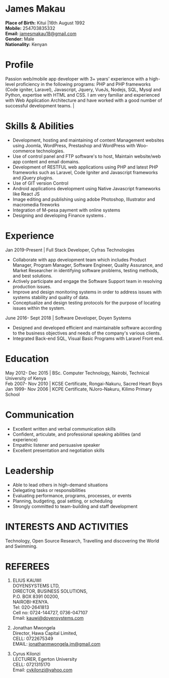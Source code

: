 # James Makau

**Place of Birth:** Kitui |16th August 1992 <br>
**Mobile:** 254703835332 <br>
**Email:** [jamesmakau18@gmail.com](mailto:jamesmakau18@gmail.com)<br>
**Gender:** Male<br>
**Nationality:** Kenyan <br>


# Profile

Passion web/mobile app developer with 3+ years&#39; experience with a high-level proficiency in the following programs: PHP and PHP frameworks (Code igniter, Laravel), Javascript, Jquery, VueJs, Nodejs, SQL, Mysql and Python, expertise with HTML and CSS. I am very familiar and experienced with Web Application Architecture and have worked with a good number of successful development teams. |


# Skills &amp; Abilities


- Development, hosting and maintaining of content Management websites using Joomla, WordPress, Prestashop and WordPress with Woo-commerce technologies.
- Use of control panel and FTP software&#39;s to host, Maintain website/web app content and email domains.
- Development of RESTFUL web applications using PHP and latest PHP frameworks such as Laravel, Code Igniter and Javascript frameworks and jQuery plugins.
- Use of GIT version Control
- Android applications development using Native Javascript frameworks like React JS
- Image editing and publishing using adobe Photoshop, Illustrator and macromedia fireworks
- Integration of M-pesa payment with online systems
- Designing and developing Finance systems
.

# Experience

 Jan 2019-Present | Full Stack Developer, Cyfras Technologies <br>
- Collaborate with app development team which includes Product Manager, Program Manager, Software Engineer, Quality Assurance, and Market Researcher in identifying software problems, testing methods, and best solutions.
- Actively participate and engage the Software Support team in resolving production issues.
- Improve and design monitoring systems in order to address issues with systems stability and quality of data.
- Conceptualize and design testing protocols for the purpose of locating issues within the system.

June 2016- Sept 2018 | Software Developer, Doyen Systems <br>
- Designed and developed efficient and maintainable software according to the business objectives and needs of the company&#39;s various clients.
- Integrated Back-end SQL, Visual Basic Programs with Laravel Front end.


# Education

 May 2012- Dec 2015 | BSc. Computer Technology,  Nairobi,  Technical University of Kenya <br>
 Feb 2007- Nov 2010 | KCSE Certificate,  Rongai-Nakuru,  Sacred Heart Boys <br>
 Jan 1999- Nov 2006 | KCPE Certificate,  NJoro-Nakuru,  Kilimo Primary School <br>

# Communication


- Excellent written and verbal communication skills
- Confident, articulate, and professional speaking abilities (and experience)
- Empathic listener and persuasive speaker
- Excellent presentation and negotiation skills


# Leadership


- Able to lead others in high-demand situations
- Delegating tasks or responsibilities
- Evaluating performance, programs, processes, or events
- Planning, budgeting, goal setting, or scheduling
- Strongly committed to team-building and staff development
 

# INTERESTS AND ACTIVITIES

Technology, Open Source Research, Travelling and discovering the World and Swimming.

# REFEREES

1. ELIUS KAUWI <br>
   DOYENSYSTEMS LTD,<br>
   DIRECTOR, BUSINESS SOLUTIONS,<br>
   P.O. BOX 8391 00200,<br>
   NAIROBI-KENYA.<br>
   Tel: 020-2641813<br>
   Cell no: 0724-144727, 0736-047107<br>
   Email: [kauwi@doyensystems.com](mailto:kauwi@doyensystems.com)

2. Jonathan Mwongela <br>
   Director, Hawa Capital Limited, <br>
   CELL: 0722675349 <br>
   EMAIL: [jonathanmwongela.jm@gmail.com](mailto:jonathanmwongela.jm@gmail.com)

3. Cyrus Kilonzi <br>
   LECTURER, Egerton University <br>
   CELL: 0721315170 <br>
   Email: [cykilonzi@yahoo.com](mailto:cykilonzi@yahoo.com)
